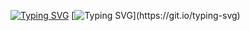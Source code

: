 [![Typing SVG](https://readme-typing-svg.demolab.com?font=&weight=700&size=28&pause=1000&color=504CF7&center=true&vCenter=true&width=442&lines=Welcome+Everyone+)](https://git.io/typing-svg)
[![Typing SVG](https://readme-typing-svg.demolab.com?font=Fira+Code&pause=1000&color=8267F7&center=true&vCenter=true&width=435&lines=Mein+Name+ist+Ahmed+El-Gohary;Embedded+System+Software+Engineer.;skilled+in+AI+and+Data+Science.++;Passionate+about+AI+and+Robotics.;+Dedicated+to+pushing+innovation+boundaries+in+technology.)](https://git.io/typing-svg)
